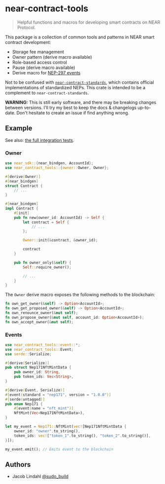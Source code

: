 # near-contract-tools

> Helpful functions and macros for developing smart contracts on NEAR Protocol.

This package is a collection of common tools and patterns in NEAR smart contract development:

- Storage fee management
- Owner pattern (derive macro available)
- Role-based access control
- Pause (derive macro available)
- Derive macro for [NEP-297 events](https://nomicon.io/Standards/EventsFormat)

Not to be confused with [`near-contract-standards`](https://crates.io/crates/near-contract-standards), which contains official implementations of standardized NEPs. This crate is intended to be a complement to `near-contract-standards`.

**WARNING:** This is still early software, and there may be breaking changes between versions. I'll try my best to keep the docs & changelogs up-to-date. Don't hesitate to create an issue if find anything wrong.

## Example

See also: [the full integration tests](tests/macros/mod.rs).

### Owner

```rust
use near_sdk::{near_bindgen, AccountId};
use near_contract_tools::{owner::Owner, Owner};

#[derive(Owner)]
#[near_bindgen]
struct Contract {
    // ...
}

#[near_bindgen]
impl Contract {
    #[init]
    pub fn new(owner_id: AccountId) -> Self {
        let contract = Self {
            // ...
        };

        Owner::init(&contract, &owner_id);

        contract
    }

    pub fn owner_only(&self) {
        Self::require_owner();

        // ...
    }
}
```

The `Owner` derive macro exposes the following methods to the blockchain:

```rust
fn own_get_owner(&self) -> Option<AccountId>;
fn own_get_proposed_owner(&self) -> Option<AccountId>;
fn own_renounce_owner(&mut self);
fn own_propose_owner(&mut self, account_id: Option<AccountId>);
fn own_accept_owner(&mut self);
```

### Events

```rust
use near_contract_tools::event::*;
use near_contract_tools::Event;
use serde::Serialize;

#[derive(Serialize)]
pub struct Nep171NftMintData {
    pub owner_id: String,
    pub token_ids: Vec<String>,
}

#[derive(Event, Serialize)]
#[event(standard = "nep171", version = "1.0.0")]
#[serde(untagged)]
pub enum Nep171 {
    #[event(name = "nft_mint")]
    NftMint(Vec<Nep171NftMintData>),
}

let my_event = Nep171::NftMint(vec![Nep171NftMintData {
    owner_id: "owner".to_string(),
    token_ids: vec!["token_1".to_string(), "token_2".to_string()],
}]);

my_event.emit(); // Emits event to the blockchain
```

## Authors

- Jacob Lindahl [@sudo_build](https://twitter.com/sudo_build)

